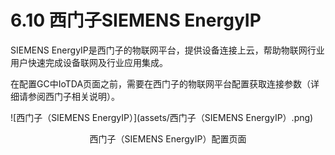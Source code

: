 # 6.10 西门子SIEMENS EnergyIP

SIEMENS EnergyIP是西门子的物联网平台，提供设备连接上云，帮助物联网行业用户快速完成设备联网及行业应用集成。

在配置GC中IoTDA页面之前，需要在西门子的物联网平台配置获取连接参数（详细请参阅西门子相关说明）。

![西门子（SIEMENS EnergyIP）](assets/西门子（SIEMENS EnergyIP）.png)

<center>西门子（SIEMENS EnergyIP）配置页面</center>

